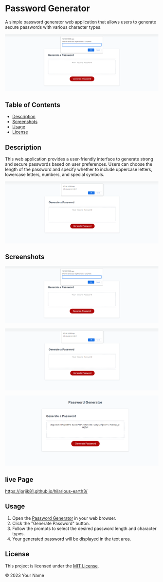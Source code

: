 # Password Generator

A simple password generator web application that allows users to generate secure passwords with various character types.

![Password Generator](assets/screenshots/Screenshot%20(23).png)

## Table of Contents

- [Description](#description)
- [Screenshots](#screenshots)
- [Usage](#usage)
- [License](#license)

## Description

This web application provides a user-friendly interface to generate strong and secure passwords based on user preferences. Users can choose the length of the password and specify whether to include uppercase letters, lowercase letters, numbers, and special symbols.

![Password Generator](<assets/screenshots/Screenshot%20(24).png>)

## Screenshots

![Home Page](<assets/screenshots/Screenshot%20(23).png>)

![Password Generation](<assets/screenshots/Screenshot%20(24).png>)

![Password Generated](<assets/screenshots/Screenshot%20(25).png>)

## live Page
https://jorjik81.github.io/hilarious-earth3/

## Usage

1. Open the [Password Generator](https://example.com/password-generator) in your web browser.
2. Click the "Generate Password" button.
3. Follow the prompts to select the desired password length and character types.
4. Your generated password will be displayed in the text area.

## License

This project is licensed under the [MIT License](LICENSE).

© 2023 Your Name